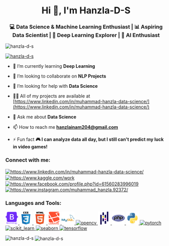 <h1 align="center">Hi 👋, I'm Hanzla-D-S</h1>
<h3 align="center">💻 Data Science & Machine Learning Enthusiast | 📊 Aspiring Data Scientist | 🚀 Deep Learning Explorer | 🤖 AI Enthusiast</h3>

<p align="left"> <img src="https://komarev.com/ghpvc/?username=hanzla-d-s&label=Profile%20views&color=0e75b6&style=flat" alt="hanzla-d-s" /> </p>

<p align="left"> <a href="https://github.com/ryo-ma/github-profile-trophy"><img src="https://github-profile-trophy.vercel.app/?username=hanzla-d-s" alt="hanzla-d-s" /></a> </p>

- 🌱 I’m currently learning **Deep Learning**

- 👯 I’m looking to collaborate on **NLP Projects**

- 🤝 I’m looking for help with **Data Science**

- 👨‍💻 All of my projects are available at [https://www.linkedin.com/in/muhammad-hanzla-data-science/](https://www.linkedin.com/in/muhammad-hanzla-data-science/)

- 💬 Ask me about **Data Science**

- 📫 How to reach me **hanzlainam204@gmail.com**

- ⚡ Fun fact **🎮 I can analyze data all day, but I still can't predict my luck in video games!**

<h3 align="left">Connect with me:</h3>
<p align="left">
<a href="https://linkedin.com/in/https://www.linkedin.com/in/muhammad-hanzla-data-science/" target="blank"><img align="center" src="https://raw.githubusercontent.com/rahuldkjain/github-profile-readme-generator/master/src/images/icons/Social/linked-in-alt.svg" alt="https://www.linkedin.com/in/muhammad-hanzla-data-science/" height="30" width="40" /></a>
<a href="https://kaggle.com/https://www.kaggle.com/work" target="blank"><img align="center" src="https://raw.githubusercontent.com/rahuldkjain/github-profile-readme-generator/master/src/images/icons/Social/kaggle.svg" alt="https://www.kaggle.com/work" height="30" width="40" /></a>
<a href="https://fb.com/https://www.facebook.com/profile.php?id=61560283996019" target="blank"><img align="center" src="https://raw.githubusercontent.com/rahuldkjain/github-profile-readme-generator/master/src/images/icons/Social/facebook.svg" alt="https://www.facebook.com/profile.php?id=61560283996019" height="30" width="40" /></a>
<a href="https://instagram.com/https://www.instagram.com/muhammad_hanzla.92372/" target="blank"><img align="center" src="https://raw.githubusercontent.com/rahuldkjain/github-profile-readme-generator/master/src/images/icons/Social/instagram.svg" alt="https://www.instagram.com/muhammad_hanzla.92372/" height="30" width="40" /></a>
</p>

<h3 align="left">Languages and Tools:</h3>
<p align="left"> <a href="https://getbootstrap.com" target="_blank" rel="noreferrer"> <img src="https://raw.githubusercontent.com/devicons/devicon/master/icons/bootstrap/bootstrap-plain-wordmark.svg" alt="bootstrap" width="40" height="40"/> </a> <a href="https://www.w3schools.com/css/" target="_blank" rel="noreferrer"> <img src="https://raw.githubusercontent.com/devicons/devicon/master/icons/css3/css3-original-wordmark.svg" alt="css3" width="40" height="40"/> </a> <a href="https://www.w3.org/html/" target="_blank" rel="noreferrer"> <img src="https://raw.githubusercontent.com/devicons/devicon/master/icons/html5/html5-original-wordmark.svg" alt="html5" width="40" height="40"/> </a> <a href="https://laravel.com/" target="_blank" rel="noreferrer"> <img src="https://raw.githubusercontent.com/devicons/devicon/master/icons/laravel/laravel-plain-wordmark.svg" alt="laravel" width="40" height="40"/> </a> <a href="https://www.mysql.com/" target="_blank" rel="noreferrer"> <img src="https://raw.githubusercontent.com/devicons/devicon/master/icons/mysql/mysql-original-wordmark.svg" alt="mysql" width="40" height="40"/> </a> <a href="https://opencv.org/" target="_blank" rel="noreferrer"> <img src="https://www.vectorlogo.zone/logos/opencv/opencv-icon.svg" alt="opencv" width="40" height="40"/> </a> <a href="https://pandas.pydata.org/" target="_blank" rel="noreferrer"> <img src="https://raw.githubusercontent.com/devicons/devicon/2ae2a900d2f041da66e950e4d48052658d850630/icons/pandas/pandas-original.svg" alt="pandas" width="40" height="40"/> </a> <a href="https://www.php.net" target="_blank" rel="noreferrer"> <img src="https://raw.githubusercontent.com/devicons/devicon/master/icons/php/php-original.svg" alt="php" width="40" height="40"/> </a> <a href="https://www.python.org" target="_blank" rel="noreferrer"> <img src="https://raw.githubusercontent.com/devicons/devicon/master/icons/python/python-original.svg" alt="python" width="40" height="40"/> </a> <a href="https://pytorch.org/" target="_blank" rel="noreferrer"> <img src="https://www.vectorlogo.zone/logos/pytorch/pytorch-icon.svg" alt="pytorch" width="40" height="40"/> </a> <a href="https://scikit-learn.org/" target="_blank" rel="noreferrer"> <img src="https://upload.wikimedia.org/wikipedia/commons/0/05/Scikit_learn_logo_small.svg" alt="scikit_learn" width="40" height="40"/> </a> <a href="https://seaborn.pydata.org/" target="_blank" rel="noreferrer"> <img src="https://seaborn.pydata.org/_images/logo-mark-lightbg.svg" alt="seaborn" width="40" height="40"/> </a> <a href="https://www.tensorflow.org" target="_blank" rel="noreferrer"> <img src="https://www.vectorlogo.zone/logos/tensorflow/tensorflow-icon.svg" alt="tensorflow" width="40" height="40"/> </a> </p>

<p><img align="left" src="https://github-readme-stats.vercel.app/api/top-langs?username=hanzla-d-s&show_icons=true&locale=en&layout=compact" alt="hanzla-d-s" /></p>

<p>&nbsp;<img align="center" src="https://github-readme-stats.vercel.app/api?username=hanzla-d-s&show_icons=true&locale=en" alt="hanzla-d-s" /></p>
